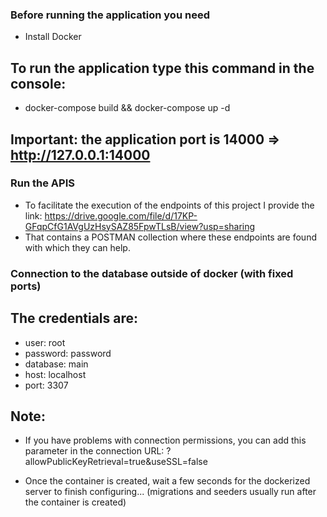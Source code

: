 ### Before running the application you need

- Install Docker

## To run the application type this command in the console:

- docker-compose build && docker-compose up -d

## Important: the application port is 14000 => http://127.0.0.1:14000

### Run the APIS

- To facilitate the execution of the endpoints of this project I provide the link: https://drive.google.com/file/d/17KP-GFqpCfG1AVgUzHsySAZ85FpwTLsB/view?usp=sharing 
- That contains a POSTMAN collection where these endpoints are found with which they can help.

### Connection to the database outside of docker (with fixed ports)

## The credentials are:
- user: root
- password: password
- database: main
- host: localhost
- port: 3307

## Note:
- If you have problems with connection permissions, you can add this parameter in the connection URL: ?allowPublicKeyRetrieval=true&useSSL=false

- Once the container is created, wait a few seconds for the dockerized server to finish configuring... (migrations and seeders usually run after the container is created)